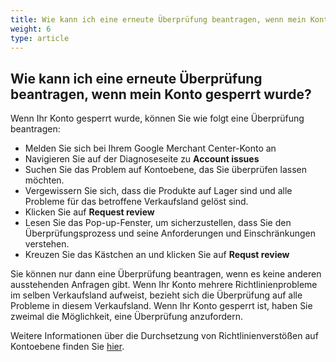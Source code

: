 ```yaml
---
title: Wie kann ich eine erneute Überprüfung beantragen, wenn mein Konto gesperrt wurde?
weight: 6
type: article
---
```


## Wie kann ich eine erneute Überprüfung beantragen, wenn mein Konto gesperrt wurde?
Wenn Ihr Konto gesperrt wurde, können Sie wie folgt eine Überprüfung beantragen:

- Melden Sie sich bei Ihrem Google Merchant Center-Konto an
- Navigieren Sie auf der Diagnoseseite zu **Account issues**
- Suchen Sie das Problem auf Kontoebene, das Sie überprüfen lassen möchten.
- Vergewissern Sie sich, dass die Produkte auf Lager sind und alle Probleme für das betroffene Verkaufsland gelöst sind.
- Klicken Sie auf **Request review**
- Lesen Sie das Pop-up-Fenster, um sicherzustellen, dass Sie den Überprüfungsprozess und seine Anforderungen und Einschränkungen verstehen.
- Kreuzen Sie das Kästchen an und klicken Sie auf **Requst review**

Sie können nur dann eine Überprüfung beantragen, wenn es keine anderen ausstehenden Anfragen gibt. Wenn Ihr Konto mehrere Richtlinienprobleme im selben Verkaufsland aufweist, bezieht sich die Überprüfung auf alle Probleme in diesem Verkaufsland. Wenn Ihr Konto gesperrt ist, haben Sie zweimal die Möglichkeit, eine Überprüfung anzufordern.

Weitere Informationen über die Durchsetzung von Richtlinienverstößen auf Kontoebene finden Sie [hier](https://support.google.com/merchants/answer/2948694?hl=de).